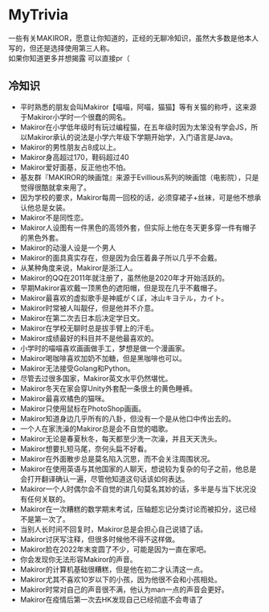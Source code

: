 # MyTrivia
一些有关MAKIROR，愿意让你知道的，正经的无聊冷知识，虽然大多数是他本人写的，但还是选择使用第三人称。    
如果你知道更多并想揭露 可以直接pr（

## 冷知识
+ 平时熟悉的朋友会叫Makiror【喵喵，阿喵，猫猫】等有关猫的称呼，这来源于Makiror小学时一个很蠢的网名。
+ Makiror在小学低年级时有玩过编程猫，在五年级时因为太笨没有学会JS，所以Makiror承认的说法是小学六年级下学期开始学，入门语言是Java。
+ Makiror的男性朋友占8成以上。
+ Makiror身高超过170，鞋码超过40
+ Makiror爱好面基，反正他也不怕。
+ 基友群『MAKIROR的映画馆』来源于Evillious系列的映画馆（电影院），只是觉得很酷就拿来用了。
+ 因为学校的要求，Makiror每周一回校的话，必须穿裙子+丝袜，可是他不想承认他总是女装。
+ Makiror不是同性恋。
+ Makiror人设图有一件黑色的高领外套，但实际上他在冬天更多穿一件有帽子的黑色外套。
+ Makiror的动漫人设是一个男人
+ Makiror的面具真实存在，但是因为会压着鼻子所以几乎不会戴。
+ 从某种角度来说，Makiror是浙江人。
+ Makiror的QQ在2011年就注册了，虽然他是2020年才开始活跃的。
+ 早期Makiror喜欢戴一顶黑色的遮阳帽，但是现在几乎不戴帽子。
+ Makiror最喜欢的虚拟歌手是神威がくぽ，冰山キヨテル，カイト。
+ Makiror时常被人叫靓仔，但是他并不介意。
+ Makiror在第二次去日本后决定学日文。
+ Makiror在学校无聊时总是拔手臂上的汗毛。
+ Makiror成绩最好的科目并不是他最喜欢的。
+ 小学时的喵喵喜欢画画做手工，梦想是做一个漫画家。
+ Makiror喝咖啡喜欢加奶不加糖，但是黑咖啡也可以。
+ Makiror无法接受Golang和Python。
+ 尽管去过很多国家，Makiror英文水平仍然堪忧。
+ Makiror冬天在家会穿Unity外套配一条很土的黄色睡裤。
+ Makiror最喜欢橘色的猫咪。
+ Makiror只使用鼠标在PhotoShop画画。
+ Makiror知道身边几乎所有的八卦，但没有一个是从他口中传出去的。
+ 一个人在家洗澡的Makiror总是会不自觉的唱歌。
+ Makiror无论是春夏秋冬，每天都至少洗一次澡，并且天天洗头。
+ Makiror想要扎短马尾，奈何头扁不好看。
+ Makiror在外面散步总是莫名陷入沉思，而不会关注周围状况。
+ Makiror在使用英语与其他国家的人聊天，想说较为复杂的句子之前，他总是会打开翻译确认一遍，尽管他知道这句话该如何表达。
+ Makiror一个人时偶尔会不自觉的讲几句莫名其妙的话，多半是与当下状况没有任何关联的。
+ Makiror在一次糟糕的数学期末考试，压轴题忘记分类讨论而被扣分，这已经不是第一次了。
+ 当别人长时间不回复时，Makiror总是会担心自己说错了话。
+ Makiror讨厌写注释，但很多时候他不得不这样做。
+ Makiror脸在2022年末变圆了不少，可能是因为一直在家吧。
+ 你会发现你无法形容Makiror的声音。
+ Makiror的计算机基础很糟糕，但是他在初二才认清这一点。
+ Makiror尤其不喜欢10岁以下的小孩，因为他很不会和小孩相处。
+ Makiror时常对自己的声音很不满，他认为man一点的声音会更好。
+ Makiror在疫情后第一次去HK发现自己已经彻底不会粤语了

